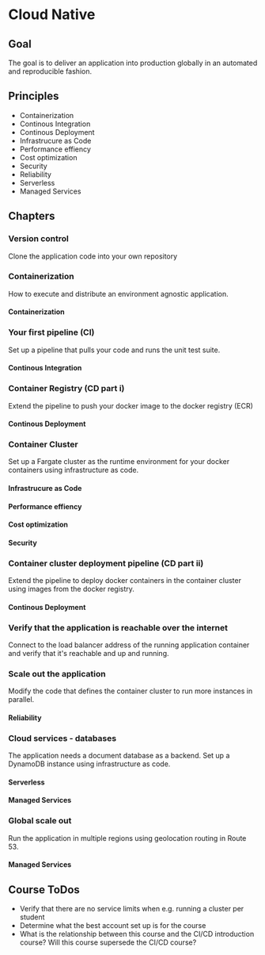 # Cloud Native

## Goal

The goal is to deliver an application into production globally in an automated and reproducible fashion.

## Principles

- Containerization
- Continous Integration
- Continous Deployment
- Infrastrucure as Code
- Performance effiency
- Cost optimization
- Security
- Reliability
- Serverless
- Managed Services

## Chapters

### Version control

Clone the application code into your own repository

### Containerization

How to execute and distribute an environment agnostic application.

#### Containerization

### Your first pipeline (CI)

Set up a pipeline that pulls your code and runs the unit test suite.

#### Continous Integration

### Container Registry (CD part i)

Extend the pipeline to push your docker image to the docker registry (ECR)

#### Continous Deployment

### Container Cluster

Set up a Fargate cluster as the runtime environment for your docker containers using infrastructure as code.

#### Infrastrucure as Code

#### Performance effiency

#### Cost optimization

#### Security

### Container cluster deployment pipeline (CD part ii)

Extend the pipeline to deploy docker containers in the container cluster using images from the docker registry.

#### Continous Deployment

### Verify that the application is reachable over the internet

Connect to the load balancer address of the running application container and verify that it's reachable and up and running.

### Scale out the application

Modify the code that defines the container cluster to run more instances in parallel.

#### Reliability

### Cloud services - databases

The application needs a document database as a backend. Set up a DynamoDB instance using infrastructure as code.

#### Serverless

#### Managed Services

### Global scale out

Run the application in multiple regions using geolocation routing in Route 53.

#### Managed Services

## Course ToDos

- Verify that there are no service limits when e.g. running a cluster per student
- Determine what the best account set up is for the course
- What is the relationship between this course and the CI/CD introduction course? Will this course supersede the CI/CD course?
